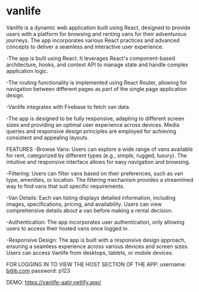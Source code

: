 # vanlife

Vanlife is a dynamic web application built using React, designed to provide users with a platform for browsing and renting vans for their adventurous journeys.
The app incorporates various React practices and advanced concepts to deliver a seamless and interactive user experience.

-The app is built using React. It leverages React's component-based architecture, hooks, and context API to manage state and handle complex application logic.

-The routing functionality is implemented using React Router, allowing for navigation between different pages as part of the single page application design.

-Vanlife integrates with Firebase to fetch van data.

-The app is designed to be fully responsive, adapting to different screen sizes and providing an optimal user experience across devices. Media queries and responsive design principles are employed for achieving consistent and appealing layouts.

FEATURES
-Browse Vans: Users can explore a wide range of vans available for rent, categorized by different types (e.g., simple, rugged, luxury). The intuitive and responsive interface allows for easy navigation and browsing.

-Filtering: Users can filter vans based on their preferences, such as van type, amenities, or location. The filtering mechanism provides a streamlined way to find vans that suit specific requirements.

-Van Details: Each van listing displays detailed information, including images, specifications, pricing, and availability. Users can view comprehensive details about a van before making a rental decision.

-Authentication: The app incorporates user authentication, only allowing users to access their hosted vans once logged in.

-Responsive Design: The app is built with a responsive design approach, ensuring a seamless experience across various devices and screen sizes. Users can access Vanlife from desktops, tablets, or mobile devices.

FOR LOGGING IN TO VIEW THE HOST SECTION OF THE APP:
username: b@b.com
password: p123

DEMO: https://vanlife-aatir.netlify.app/

